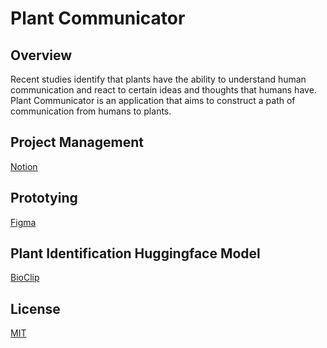 # Plant Communicator

## Overview
Recent studies identify that plants have the ability to understand human 
communication and react to certain ideas and thoughts that humans have. 
Plant Communicator is an application that aims to construct a path of 
communication from humans to plants.

## Project Management
[Notion](https://www.notion.so/c8be20463d184926ac47914856327f33?v=3b0f98067b944856bf889aafb69a27c7)

## Prototying 
[Figma](https://www.figma.com/design/nJZnSAzzCB2p0q90DAgFQk/Untitled?node-id=0-1&p=f&t=FBrhYhIWWkafWGEe-0)

## Plant Identification Huggingface Model
[BioClip](https://huggingface.co/imageomics/bioclip)

## License
[MIT](https://choosealicense.com/licenses/mit/)
